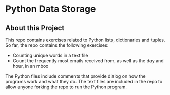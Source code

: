 # Python Data Storage
## About this Project
This repo contains exercises related to Python lists, dictionaries and tuples. So far, the repo contains the following exercises:
- Counting unique words in a text file
- Count the frequently most emails received from, as well as the day and hour, in an mbox

The Python files include comments that provide dialog on how the programs work and what they do. The text files are included in the repo to allow anyone forking the repo to run the Python program.
